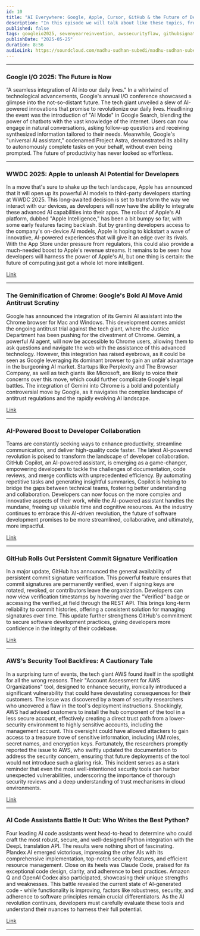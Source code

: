 ```yaml
---
id: 10
title: "AI Everywhere: Google, Apple, Cursor, GitHub & the Future of Development, The Seven-Year Reinvention Rule, AWS Security Flaw"
description: "In this episode we will talk about like these topics, from Google and Apple’s latest AI breakthroughs to GitHub Copilot’s impact on dev teams, this episode covers the future of tech. Plus: AI coding battles, AWS's security slip-up, and why you might be a new person every 7 years."
published: false
tags: googleio2025, sevenyearreinvention, awssecurityflaw, githubsignature
publishDate: "2025-05-25"
duration: 8:56
audioLink: https://soundcloud.com/madhu-sudhan-subedi/madhu-sudhan-subedi-tech-weekly-tenth-episode
---
```


---

### **Google I/O 2025: The Future is Now**

“A seamless integration of AI into our daily lives."
In a whirlwind of technological advancements, Google's annual I/O conference showcased a glimpse into the not-so-distant future. The tech giant unveiled a slew of AI-powered innovations that promise to revolutionize our daily lives.
Headlining the event was the introduction of "AI Mode" in Google Search, blending the power of chatbots with the vast knowledge of the internet. Users can now engage in natural conversations, asking follow-up questions and receiving synthesized information tailored to their needs. Meanwhile, Google's "universal AI assistant," codenamed Project Astra, demonstrated its ability to autonomously complete tasks on your behalf, without even being prompted. The future of productivity has never looked so effortless.

---

### **WWDC 2025: Apple to unleash AI Potential for Developers**

In a move that's sure to shake up the tech landscape, Apple has announced that it will open up its powerful AI models to third-party developers starting at WWDC 2025. This long-awaited decision is set to transform the way we interact with our devices, as developers will now have the ability to integrate these advanced AI capabilities into their apps.
The rollout of Apple's AI platform, dubbed "Apple Intelligence," has been a bit bumpy so far, with some early features facing backlash. But by granting developers access to the company's on-device AI models, Apple is hoping to kickstart a wave of innovative, AI-powered experiences that will give it an edge over its rivals. With the App Store under pressure from regulators, this could also provide a much-needed boost to Apple's revenue streams. It remains to be seen how developers will harness the power of Apple's AI, but one thing is certain: the future of computing just got a whole lot more intelligent.

[Link](https://9to5mac.com/2025/05/20/apple-to-let-developers-build-with-its-own-ai-models/)

---

### **The Geminification of Chrome: Google's Bold AI Move Amid Antitrust Scrutiny**

Google has announced the integration of its Gemini AI assistant into the Chrome browser for Mac and Windows. This development comes amidst the ongoing antitrust trial against the tech giant, where the Justice Department has been pushing for the divestment of Chrome.
Gemini, a powerful AI agent, will now be accessible to Chrome users, allowing them to ask questions and navigate the web with the assistance of this advanced technology. However, this integration has raised eyebrows, as it could be seen as Google leveraging its dominant browser to gain an unfair advantage in the burgeoning AI market. Startups like Perplexity and The Browser Company, as well as tech giants like Microsoft, are likely to voice their concerns over this move, which could further complicate Google's legal battles.
The integration of Gemini into Chrome is a bold and potentially controversial move by Google, as it navigates the complex landscape of antitrust regulations and the rapidly evolving AI landscape.

[Link](https://spyglass.org/chrome-gemini/)

---

### **AI-Powered Boost to Developer Collaboration**

Teams are constantly seeking ways to enhance productivity, streamline communication, and deliver high-quality code faster. The latest AI-powered revolution is poised to transform the landscape of developer collaboration.
GitHub Copilot, an AI-powered assistant, is emerging as a game-changer, empowering developers to tackle the challenges of documentation, code reviews, and merge conflicts with unprecedented efficiency. By automating repetitive tasks and generating insightful summaries, Copilot is helping to bridge the gaps between technical teams, fostering better understanding and collaboration. Developers can now focus on the more complex and innovative aspects of their work, while the AI-powered assistant handles the mundane, freeing up valuable time and cognitive resources. As the industry continues to embrace this AI-driven revolution, the future of software development promises to be more streamlined, collaborative, and ultimately, more impactful.

[Link](https://github.blog/ai-and-ml/github-copilot/the-ai-powered-devops-revolution-redefining-developer-collaboration/)

---

### **GitHub Rolls Out Persistent Commit Signature Verification**

In a major update, GitHub has announced the general availability of persistent commit signature verification. This powerful feature ensures that commit signatures are permanently verified, even if signing keys are rotated, revoked, or contributors leave the organization. Developers can now view verification timestamps by hovering over the "Verified" badge or accessing the verified_at field through the REST API. This brings long-term reliability to commit histories, offering a consistent solution for managing signatures over time.
This update further strengthens GitHub's commitment to secure software development practices, giving developers more confidence in the integrity of their codebase.

[Link](https://github.blog/changelog/2024-12-10-persistent-commit-signature-verification-is-generally-available/)

---

### **AWS's Security Tool Backfires: A Cautionary Tale**

In a surprising turn of events, the tech giant AWS found itself in the spotlight for all the wrong reasons. Their "Account Assessment for AWS Organizations" tool, designed to enhance security, ironically introduced a significant vulnerability that could have devastating consequences for their customers.
The issue was discovered by a team of security researchers who uncovered a flaw in the tool's deployment instructions. Shockingly, AWS had advised customers to install the hub component of the tool in a less secure account, effectively creating a direct trust path from a lower-security environment to highly sensitive accounts, including the management account. This oversight could have allowed attackers to gain access to a treasure trove of sensitive information, including IAM roles, secret names, and encryption keys. Fortunately, the researchers promptly reported the issue to AWS, who swiftly updated the documentation to address the security concern, ensuring that future deployments of the tool would not introduce such a glaring risk. This incident serves as a stark reminder that even the most well-intentioned security tools can harbor unexpected vulnerabilities, underscoring the importance of thorough security reviews and a deep understanding of trust mechanisms in cloud environments.

[Link](https://www.token.security/blog/aws-built-a-security-tool-it-introduced-a-security-risk)

---

### **AI Code Assistants Battle It Out: Who Writes the Best Python?**

Four leading AI code assistants went head-to-head to determine who could craft the most robust, secure, and well-designed Python integration with the DeepL translation API. The results were nothing short of fascinating.
Plandex AI emerged victorious, impressing the other AIs with its comprehensive implementation, top-notch security features, and efficient resource management. Close on its heels was Claude Code, praised for its exceptional code design, clarity, and adherence to best practices. Amazon Q and OpenAI Codex also participated, showcasing their unique strengths and weaknesses. This battle revealed the current state of AI-generated code - while functionality is improving, factors like robustness, security, and adherence to software principles remain crucial differentiators. As the AI revolution continues, developers must carefully evaluate these tools and understand their nuances to harness their full potential.

[Link](https://medium.com/@wjleon/battle-of-the-ai-code-assistants-who-writes-the-best-python-integration-code-f78e09a5554c)

---

